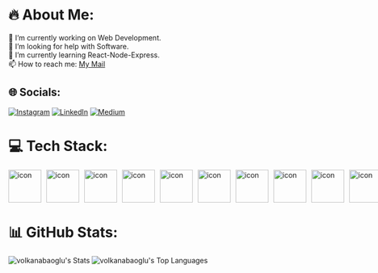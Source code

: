 #  🔥 About Me:
🔭 I’m currently working on Web Development.<br>🤝 I’m looking for help with Software.<br>🌱 I’m currently learning React-Node-Express.<br>📫 How to reach me: <a href="abaoglu.2002@gmail.com">My Mail</a>


## 🌐 Socials:
[![Instagram](https://img.shields.io/badge/Instagram-%23E4405F.svg?logo=Instagram&logoColor=white)](https://www.instagram.com/volkanabaoglu/) [![LinkedIn](https://img.shields.io/badge/LinkedIn-%230077B5.svg?logo=linkedin&logoColor=white)](https://www.linkedin.com/in/vabaoglu/) [![Medium](https://img.shields.io/badge/Medium-12100E?logo=medium&logoColor=white)](https://medium.com/@volkanabaoglu) 

# 💻 Tech Stack:
<div style="display: flex; flex-direction: row;">
    <div style="margin-right: 10px;">
        <img src="https://techstack-generator.vercel.app/js-icon.svg" alt="icon" width="65" style="width: 65px; height: 65px;">
    </div>
    <div style="margin-right: 10px;">
        <img src="https://techstack-generator.vercel.app/ts-icon.svg" alt="icon" width="65" style="width: 65px; height: 65px;">
    </div>
    <div style="margin-right: 10px;">
        <img src="https://techstack-generator.vercel.app/react-icon.svg" alt="icon" width="65" style="width: 65px; height: 65px;">
    </div>
    <div style="margin-right: 10px;">
        <img src="https://techstack-generator.vercel.app/redux-icon.svg" alt="icon" width="65" style="width: 65px; height: 65px;">
    </div>
    <div style="margin-right: 10px;">
        <img src="https://techstack-generator.vercel.app/github-icon.svg" alt="icon" width="65" style="width: 65px; height: 65px;">
    </div>
    <div style="margin-right: 10px;">
        <img src="https://techstack-generator.vercel.app/docker-icon.svg" alt="icon" width="65" style="width: 65px; height: 65px;">
    </div>
    <div style="margin-right: 10px;">
        <img src="https://techstack-generator.vercel.app/mysql-icon.svg" alt="icon" width="65" style="width: 65px; height: 65px;">
    </div>
    <div style="margin-right: 10px;">
        <img src="https://techstack-generator.vercel.app/restapi-icon.svg" alt="icon" width="65" style="width: 65px; height: 65px;">
    </div>
    <div style="margin-right: 10px;">
        <img src="https://techstack-generator.vercel.app/prettier-icon.svg" alt="icon" width="65" style="width: 65px; height: 65px;">
    </div>
    <div style="margin-right: 10px;">
        <img src="https://techstack-generator.vercel.app/csharp-icon.svg" alt="icon" width="65" style="width: 65px; height: 65px;">
    </div>
    <div style="margin-right: 10px;">
        <img src="https://techstack-generator.vercel.app/nginx-icon.svg" alt="icon" width="65" style="width: 65px; height: 65px;">
    </div>
    <div>
        <img src="https://techstack-generator.vercel.app/kubernetes-icon.svg" alt="icon" width="65" style="width: 65px; height: 65px;">
    </div>
</div>



# 📊 GitHub Stats:
![volkanabaoglu's Stats](https://github-readme-stats.vercel.app/api?username=volkanabaoglu&theme=vue-dark&show_icons=true&hide_border=true&count_private=true)
![volkanabaoglu's Top Languages](https://github-readme-stats.vercel.app/api/top-langs/?username=volkanabaoglu&theme=vue-dark&show_icons=true&hide_border=true&layout=compact)


<!-- Proudly created with GPRM ( https://gprm.itsvg.in ) -->
